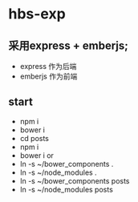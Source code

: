 # hbs-exp
## 采用express + emberjs;
- express 作为后端
- emberjs 作为前端
## start
- npm i
- bower i 
- cd posts
- npm i 
- bower i 
or
- ln -s ~/bower_components .
- ln -s ~/node_modules .
- ln -s ~/bower_components posts
- ln -s ~/node_modules posts
